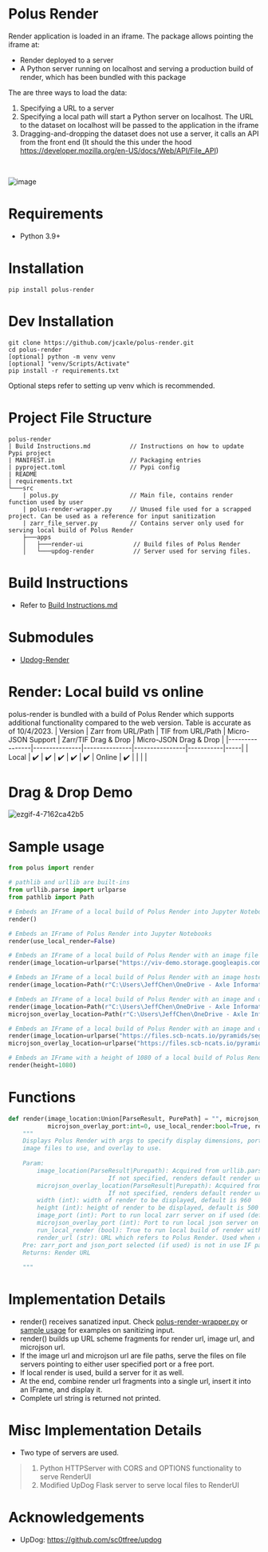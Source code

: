 # Polus Render

Render application is loaded in an iframe. The package allows pointing the iframe at:
* Render deployed to a server
* A Python server running on localhost and serving a production build of render, which has been bundled with this package

The are three ways to load the data:
1. Specifying a URL to a server
2. Specifying a local path will start a Python server on localhost. The URL to the dataset on localhost will be passed to the application in the iframe
3. Dragging-and-dropping the dataset does not use a server, it calls an API from the front end (It should the this under the hood https://developer.mozilla.org/en-US/docs/Web/API/File_API)
</br>

![image](https://github.com/jcaxle/polus-render/assets/145499292/2fcd525e-d97a-40fa-87f8-37981bd24be1)

# Requirements
* Python 3.9+

# Installation
```
pip install polus-render
```

# Dev Installation
```
git clone https://github.com/jcaxle/polus-render.git
cd polus-render
[optional] python -m venv venv
[optional] "venv/Scripts/Activate"
pip install -r requirements.txt
```
Optional steps refer to setting up venv which is recommended.

# Project File Structure
```
polus-render
| Build Instructions.md           // Instructions on how to update Pypi project
| MANIFEST.in                     // Packaging entries
| pyproject.toml                  // Pypi config 
| README                          
| requirements.txt
└───src
    | polus.py                    // Main file, contains render function used by user
    | polus-render-wrapper.py     // Unused file used for a scrapped project. Can be used as a reference for input sanitization
    | zarr_file_server.py         // Contains server only used for serving local build of Polus Render
    ├───apps           
    │   ├───render-ui              // Build files of Polus Render
    │   └───updog-render           // Server used for serving files.
```

# Build Instructions
- Refer to [Build Instructions.md](https://github.com/jcaxle/polus-render/blob/0.0.4/Build%20Instructions.md)

# Submodules
- [Updog-Render](https://github.com/jcaxle/updog-render/tree/71b6b938452f63412eea8edf29b9ff10f4c243dd)

# Render: Local build vs online
polus-render is bundled with a build of Polus Render which supports additional functionality compared to the web version. Table
is accurate as of 10/4/2023.
| Version           | Zarr from URL/Path | TIF from URL/Path   | Micro-JSON Support | Zarr/TIF Drag & Drop | Micro-JSON Drag & Drop | 
|----------------|---------------|---------------|----------------|-----------|-----|
| Local | :heavy_check_mark:  | :heavy_check_mark: | :heavy_check_mark: | :heavy_check_mark: | :heavy_check_mark:
| Online | :heavy_check_mark:  |  |  |  | 

# Drag & Drop Demo
![ezgif-4-7162ca42b5](https://github.com/jcaxle/polus-render/assets/145499292/7a59db1e-3128-4ee0-b9cc-ad1be7d3faee)


# Sample usage
``` Python
from polus import render

# pathlib and urllib are built-ins
from urllib.parse import urlparse
from pathlib import Path

# Embeds an IFrame of a local build of Polus Render into Jupyter Notebooks
render()

# Embeds an IFrame of Polus Render into Jupyter Notebooks
render(use_local_render=False)

# Embeds an IFrame of a local build of Polus Render with an image file hosted at "https://viv-demo.storage.googleapis.com/LuCa-7color_Scan1/"
render(image_location=urlparse("https://viv-demo.storage.googleapis.com/LuCa-7color_Scan1/"))

# Embeds an IFrame of a local build of Polus Render with an image hosted locally at "C:\Users\JeffChen\OneDrive - Axle Informatics\Documents\zarr files\pyramid.zarr"
render(image_location=Path(r"C:\Users\JeffChen\OneDrive - Axle Informatics\Documents\zarr files\pyramid.zarr"))

# Embeds an IFrame of a local build of Polus Render with an image and overlay file that is hosted locally
render(image_location=Path(r"C:\Users\JeffChen\OneDrive - Axle Informatics\Documents\zarr files\pyramid.zarr"), \
microjson_overlay_location=Path(r"C:\Users\JeffChen\OneDrive - Axle Informatics\Documents\overlay files\x00_y01_c1_segmentations.json"))

# Embeds an IFrame of a local build of Polus Render with an image and overlay file that is hosted online
render(image_location=urlparse("https://files.scb-ncats.io/pyramids/segmentations/x00_y01_c1.ome.tif"), \
microjson_overlay_location=urlparse("https://files.scb-ncats.io/pyramids/segmentations/x00_y03_c1_segmentations.json"))

# Embeds an IFrame with a height of 1080 of a local build of Polus Render.
render(height=1080)
```

# Functions
``` Python
def render(image_location:Union[ParseResult, PurePath] = "", microjson_overlay_location:Union[ParseResult, PurePath] = "", width:int=960, height:int=500, image_port:int=0, \
           microjson_overlay_port:int=0, use_local_render:bool=True, render_url:str = "https://render.ci.ncats.io/")->str:
    """
    Displays Polus Render with args to specify display dimensions, port to serve,
    image files to use, and overlay to use.
    
    Param:
        image_location(ParseResult|Purepath): Acquired from urllib.parse.ParseResult or Path, renders url in render.
                            If not specified, renders default render url.
        microjson_overlay_location(ParseResult|Purepath): Acquired from urllib.parse.ParseResult or Path, renders url in render.
                            If not specified, renders default render url
        width (int): width of render to be displayed, default is 960
        height (int): height of render to be displayed, default is 500
        image_port (int): Port to run local zarr server on if used (default is 0 which is the 1st available port).
        microjson_overlay_port (int): Port to run local json server on if used (default is 0 which is the 1st available port).
        run_local_render (bool): True to run local build of render with 1st available port, False to use render_url (default is True)
        render_url (str): URL which refers to Polus Render. Used when run_local_render is False. (default is https://render.ci.ncats.io/)
    Pre: zarr_port and json_port selected (if used) is not in use IF path given is Purepath
    Returns: Render URL
        
    """
```

# Implementation Details
- render() receives sanatized input. Check [polus-render-wrapper.py](https://github.com/jcaxle/polus-render/blob/dev-experimental/src/polus-render-wrapper.py) or [sample usage](https://github.com/jcaxle/polus-render/edit/dev-experimental/README.md#sample-usage) for examples on sanitizing input.
- render() builds up URL scheme fragments for render url, image url, and microjson url.
- If the image url and microjson url are file paths, serve the files on file servers pointing to either user specified port or a free port.
- If local render is used, build a server for it as well.
- At the end, combine render url fragments into a single url, insert it into an IFrame, and display it.
- Complete url string is returned not printed.

# Misc Implementation Details
- Two type of servers are used.
>1. Python HTTPServer with CORS and OPTIONS functionality to serve RenderUI
>2. Modified UpDog Flask server to serve local files to RenderUI

# Acknowledgements
- UpDog: https://github.com/sc0tfree/updog
